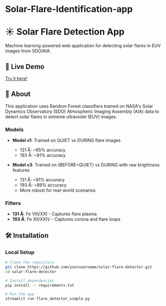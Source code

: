 # Solar-Flare-Identification-app

# ☀️ Solar Flare Detection App

Machine learning-powered web application for detecting solar flares in EUV images from SDO/AIA.

## 🚀 Live Demo

[Try it here!](https://your-app-name.streamlit.app)

## 📖 About

This application uses Random Forest classifiers trained on NASA's Solar Dynamics Observatory (SDO) Atmospheric Imaging Assembly (AIA) data to detect solar flares in extreme ultraviolet (EUV) images.

### Models

- **Model v1**: Trained on QUIET vs DURING flare images
  - 131 Å: ~95% accuracy
  - 193 Å: ~91% accuracy

- **Model v3**: Trained on (BEFORE+QUIET) vs DURING with raw brightness features
  - 131 Å: ~91% accuracy
  - 193 Å: ~89% accuracy
  - More robust for real-world scenarios

### Filters

- **131 Å**: Fe VIII/XXI - Captures flare plasma
- **193 Å**: Fe XII/XXIV - Captures corona and flare loops

## 🛠️ Installation

### Local Setup

```bash
# Clone the repository
git clone https://github.com/yourusername/solar-flare-detector.git
cd solar-flare-detector

# Install dependencies
pip install -r requirements.txt

# Run the app
streamlit run flare_detector_simple.py

